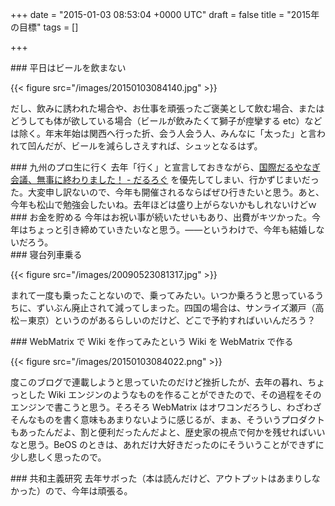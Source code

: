 
+++
date = "2015-01-03 08:53:04 +0000 UTC"
draft = false
title = "2015年の目標"
tags = []

+++
<div class="section">
    ### 平日はビールを飲まない
    

{{< figure src="/images/20150103084140.jpg"  >}}

だし、飲みに誘われた場合や、お仕事を頑張ったご褒美として飲む場合、またはどうしても体が欲している場合（ビールが飲みたくて獅子が痙攣する etc）などは除く。年末年始は関西へ行った折、会う人会う人、みんなに「太った」と言われて凹んだが、ビールを減らしさえすれば、シュッとなるはず。

</div>
<div class="section">
    ### 九州のプロ生に行く
    去年「行く」と宣言しておきながら、<a href="https://blog.daruyanagi.jp/entry/2014/10/24/203635">国際だるやなぎ会議、無事に終わりました！ - だるろぐ</a> を優先してしまい、行かずじまいだった。大変申し訳ないので、今年も開催されるならばぜひ行きたいと思う。あと、今年も松山で勉強会したいね。去年ほどは盛り上がらないかもしれないけどｗ

</div>
<div class="section">
    ### お金を貯める
    今年はお祝い事が続いたせいもあり、出費がキツかった。今年はちょっと引き締めていきたいなと思う。――というわけで、今年も結婚しないだろう。

</div>
<div class="section">
    ### 寝台列車乗る
    

{{< figure src="/images/20090523081317.jpg"  >}}

まれて一度も乗ったことないので、乗ってみたい。いつか乗ろうと思っているうちに、ずいぶん廃止されて減ってしまった。四国の場合は、サンライズ瀬戸（高松－東京）というのがあるらしいのだけど、どこで予約すればいいんだろう？

</div>
<div class="section">
    ### WebMatrix で Wiki を作ってみたという Wiki を WebMatrix で作る
    

{{< figure src="/images/20150103084022.png"  >}}

度このブログで連載しようと思っていたのだけど挫折したが、去年の暮れ、ちょっとした Wiki エンジンのようなものを作ることができたので、その過程をそのエンジンで書こうと思う。そろそろ WebMatrix はオワコンだろうし、わざわざそんなものを書く意味もあまりないように感じるが、まぁ、そういうプロダクトもあったんだよ、割と便利だったんだよと、歴史家の視点で何かを残せればいいなと思う。BeOS のときは、あれだけ大好きだったのにそういうことができずに少し悲しく思ったので。

</div>
<div class="section">
    ### 共和主義研究
    去年サボった（本は読んだけど、アウトプットはあまりしなかった）ので、今年は頑張る。

</div>

